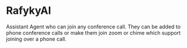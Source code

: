 # RafykyAI
Assistant Agent who can join any conference call. They can be added to phone conference calls or make them join zoom or chime which support joining over a phone call.
